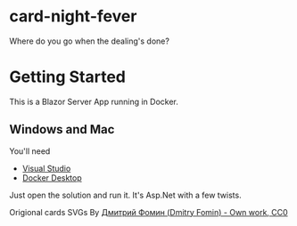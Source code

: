 # card-night-fever
Where do you go when the dealing's done?

# Getting Started
This is a Blazor Server App running in Docker.

## Windows and Mac
You'll need 
- [Visual Studio](https://visualstudio.microsoft.com/)
- [Docker Desktop](https://www.docker.com/products/docker-desktop)

Just open the solution and run it.  It's Asp.Net with a few twists.

Origional cards SVGs By [Дмитрий Фомин (Dmitry Fomin) - Own work, CC0](https://commons.wikimedia.org/w/index.php?curid=56582616)